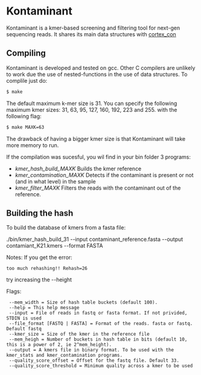 Kontaminant
===========
Kontaminant is a kmer-based screening and filtering tool for next-gen sequencing reads.
It shares its main data structures with [cortex_con](http://cortexassembler.sourceforge.net)

Compiling 
---------
Kontaminant is developed and tested on gcc. Other C compilers are unlikely to work due the use of nested-functions in the use of data structures. To complile just do:

```sh
$ make
```
The default maximum k-mer size is 31. You can specify the following maximum kmer sizes: 31, 63, 95, 127, 160, 192, 223 and 255. with the following flag:

```sh
$ make MAXK=63
```
The drawback of having a bigger kmer size is that Kontaminant will take more memory to run. 

If the compilation was sucesful, you wil find in your bin folder 3 programs: 
 * *kmer_hash_build_MAXK*  Builds the kmer reference
 * *kmer_contamination_MAXK* Detects if the contaminant is present or not (and in what level) in the sample
 * *kmer_filter_MAXK* Filters the reads with the contaminant out of the reference. 

Building the hash
-----------------
To build the database of kmers from a fasta file:

 ./bin/kmer_hash_build_31 --input contaminant_reference.fasta --output contamiant_K21.kmers --format FASTA 

Notes:
If you get the error:
```
too much rehashing!! Rehash=26
```
try increasing the --height

Flags:

	 --mem_width = Size of hash table buckets (default 100).
	 --help = This help message
	 --input = File of reads in fastq or fasta format. If not privided, STDIN is used
	 --file_format [FASTQ | FASTA] = Format of the reads. fasta or fastq. Default fastq 
	 --kmer_size = Size of the kmer in the reference file
	 --mem_heigh = Number of buckets in hash table in bits (default 10, this is a power of 2, ie 2^mem_height).
	 --output = A kmers file in binary format. To be used with the kmer_stats and kmer_contamination programs.
	 --quality_score_offset = Offset for the fastq file. Default 33.
	 --quality_score_threshold = Minimum quality across a kmer to be used



